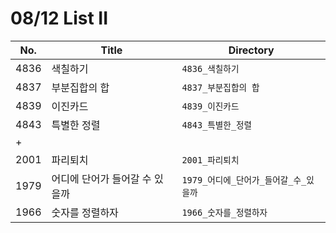 # 08/12 List II



| No.  | Title                          | Directory                             |
| ---- | ------------------------------ | ------------------------------------- |
| 4836 | 색칠하기                       | `4836_색칠하기`                       |
| 4837 | 부분집합의 합                  | `4837_부분집합의 합`                  |
| 4839 | 이진카드                       | `4839_이진카드`                       |
| 4843 | 특별한 정렬                    | `4843_특별한_정렬`                    |
| +    |                                |                                       |
| 2001 | 파리퇴치                       | `2001_파리퇴치`                       |
| 1979 | 어디에 단어가 들어갈 수 있을까 | `1979_어디에_단어가_들어갈_수_있을까` |
| 1966 | 숫자를 정렬하자                | `1966_숫자를_정렬하자`                |

